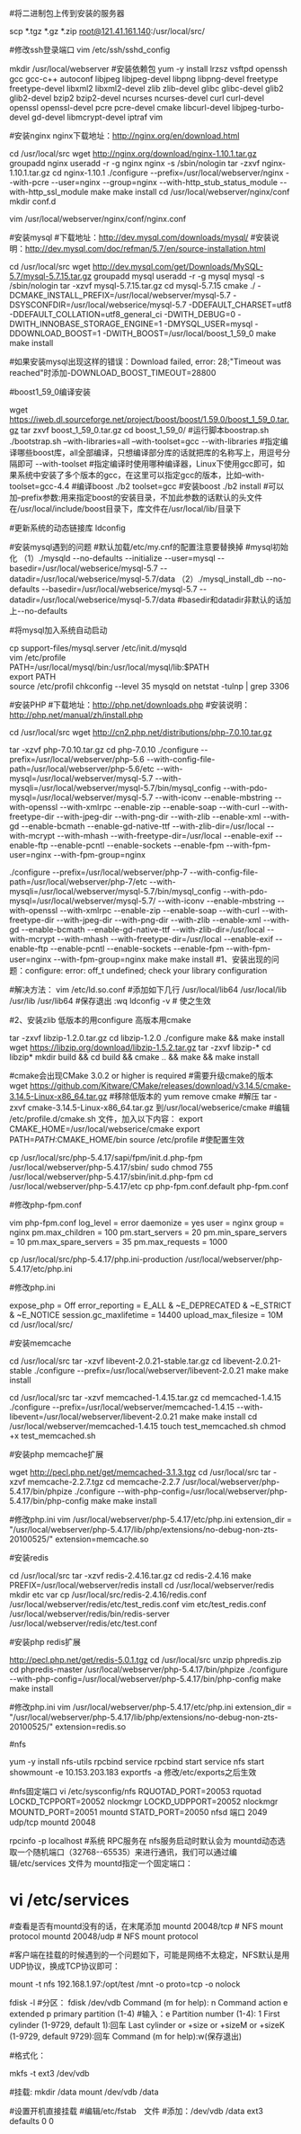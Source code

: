 #将二进制包上传到安装的服务器

scp *.tgz *.gz *.zip root@121.41.161.140:/usr/local/src/

#修改ssh登录端口
vim /etc/ssh/sshd_config

mkdir /usr/local/webserver
#安装依赖包
yum -y install lrzsz vsftpd openssh gcc gcc-c++ autoconf libjpeg libjpeg-devel libpng libpng-devel freetype freetype-devel libxml2 libxml2-devel zlib zlib-devel glibc glibc-devel glib2 glib2-devel bzip2 bzip2-devel ncurses ncurses-devel curl curl-devel openssl openssl-devel pcre pcre-devel cmake libcurl-devel libjpeg-turbo-devel gd-devel libmcrypt-devel iptraf vim

#安装nginx
nginx下载地址：http://nginx.org/en/download.html

cd /usr/local/src
wget http://nginx.org/download/nginx-1.10.1.tar.gz
groupadd nginx
useradd -r -g nginx nginx -s /sbin/nologin
tar -zxvf nginx-1.10.1.tar.gz
cd nginx-1.10.1
./configure --prefix=/usr/local/webserver/nginx --with-pcre --user=nginx --group=nginx --with-http_stub_status_module --with-http_ssl_module
make
make install
cd /usr/local/webserver/nginx/conf
mkdir conf.d

vim /usr/local/webserver/nginx/conf/nginx.conf

#安装mysql
#下载地址：http://dev.mysql.com/downloads/mysql/
#安装说明：http://dev.mysql.com/doc/refman/5.7/en/source-installation.html

cd /usr/local/src
wget http://dev.mysql.com/get/Downloads/MySQL-5.7/mysql-5.7.15.tar.gz
groupadd mysql
useradd -r -g mysql mysql -s /sbin/nologin
tar -xzvf mysql-5.7.15.tar.gz
cd mysql-5.7.15
cmake ./ -DCMAKE_INSTALL_PREFIX=/usr/local/webserver/mysql-5.7 -DSYSCONFDIR=/usr/local/webserice/mysql-5.7 -DDEFAULT_CHARSET=utf8 -DDEFAULT_COLLATION=utf8_general_ci -DWITH_DEBUG=0 -DWITH_INNOBASE_STORAGE_ENGINE=1 -DMYSQL_USER=mysql -DDOWNLOAD_BOOST=1 -DWITH_BOOST=/usr/local/boost_1_59_0
make
make install

#如果安装mysql出现这样的错误：Download failed, error: 28;"Timeout was reached"时添加-DOWNLOAD_BOOST_TIMEOUT=28800

#boost1_59_0编译安装

wget https://iweb.dl.sourceforge.net/project/boost/boost/1.59.0/boost_1_59_0.tar.gz
tar zxvf boost_1_59_0.tar.gz
cd boost_1_59_0/
#运行脚本boostrap.sh
./bootstrap.sh –with-libraries=all –with-toolset=gcc
--with-libraries #指定编译哪些boost库，all全部编译，只想编译部分库的话就把库的名称写上，用逗号分隔即可
--with-toolset #指定编译时使用哪种编译器，Linux下使用gcc即可，如果系统中安装了多个版本的gcc，在这里可以指定gcc的版本，比如–with-toolset=gcc-4.4
#编译boost
./b2 toolset=gcc
#安装boost
./b2 install
#可以加–prefix参数:用来指定boost的安装目录，不加此参数的话默认的头文件在/usr/local/include/boost目录下，库文件在/usr/local/lib/目录下 

#更新系统的动态链接库
ldconfig

#安装mysql遇到的问题
#默认加载/etc/my.cnf的配置注意要替换掉
#mysql初始化
（1）./mysqld --no-defaults --initialize --user=mysql --basedir=/usr/local/webserice/mysql-5.7 --datadir=/usr/local/webserice/mysql-5.7/data
（2）./mysql_install_db --no-defaults --basedir=/usr/local/webserice/mysql-5.7 --datadir=/usr/local/webserice/mysql-5.7/data
#basedir和datadir非默认的话加上--no-defaults

#将mysql加入系统自动启动

cp support-files/mysql.server /etc/init.d/mysqld     
vim /etc/profile     
      PATH=/usr/local/mysql/bin:/usr/local/mysql/lib:$PATH    
      export PATH    
source /etc/profil
chkconfig --level 35 mysqld on
netstat -tulnp | grep 3306

#安装PHP
#下载地址：http://php.net/downloads.php
#安装说明：http://php.net/manual/zh/install.php

cd /usr/local/src
wget http://cn2.php.net/distributions/php-7.0.10.tar.gz

tar -xzvf php-7.0.10.tar.gz
cd php-7.0.10
./configure --prefix=/usr/local/webserver/php-5.6 --with-config-file-path=/usr/local/webserver/php-5.6/etc --with-mysql=/usr/local/webserver/mysql-5.7 --with-mysqli=/usr/local/webserver/mysql-5.7/bin/mysql_config --with-pdo-mysql=/usr/local/webserver/mysql-5.7 --with-iconv --enable-mbstring --with-openssl --with-xmlrpc --enable-zip --enable-soap --with-curl --with-freetype-dir --with-jpeg-dir --with-png-dir --with-zlib --enable-xml --with-gd --enable-bcmath --enable-gd-native-ttf --with-zlib-dir=/usr/local --with-mcrypt --with-mhash --with-freetype-dir=/usr/local --enable-exif --enable-ftp --enable-pcntl --enable-sockets --enable-fpm --with-fpm-user=nginx --with-fpm-group=nginx

./configure --prefix=/usr/local/webserver/php-7 --with-config-file-path=/usr/local/webserver/php-7/etc  --with-mysqli=/usr/local/webserver/mysql-5.7/bin/mysql_config --with-pdo-mysql=/usr/local/webserver/mysql-5.7/ --with-iconv --enable-mbstring --with-openssl --with-xmlrpc --enable-zip --enable-soap --with-curl --with-freetype-dir --with-jpeg-dir --with-png-dir --with-zlib --enable-xml --with-gd --enable-bcmath --enable-gd-native-ttf --with-zlib-dir=/usr/local --with-mcrypt --with-mhash --with-freetype-dir=/usr/local --enable-exif --enable-ftp --enable-pcntl --enable-sockets --enable-fpm --with-fpm-user=nginx --with-fpm-group=nginx
make
make install
#1、安装出现的问题：configure: error: off_t undefined; check your library configuration

#解决方法：
vim /etc/ld.so.conf 
#添加如下几行
/usr/local/lib64
/usr/local/lib
/usr/lib
/usr/lib64 
#保存退出
:wq
ldconfig -v # 使之生效

#2、安装zlib 低版本的用configure 高版本用cmake

tar -zxvf libzip-1.2.0.tar.gz
cd libzip-1.2.0
./configure
make && make install
wget https://libzip.org/download/libzip-1.5.2.tar.gz
tar -zxvf libzip-*
cd libzip*
mkdir build && cd build && cmake .. && make && make install

#cmake会出现CMake 3.0.2 or higher is required
#需要升级cmake的版本
wget https://github.com/Kitware/CMake/releases/download/v3.14.5/cmake-3.14.5-Linux-x86_64.tar.gz
#移除低版本的 yum remove cmake
#解压 tar -zxvf cmake-3.14.5-Linux-x86_64.tar.gz 到/usr/local/webserice/cmake
#编辑 /etc/profile.d/cmake.sh 文件，加入以下内容：
export CMAKE_HOME=/usr/local/webserice/cmake
export PATH=$PATH:$CMAKE_HOME/bin
source /etc/profile  #使配置生效

cp /usr/local/src/php-5.4.17/sapi/fpm/init.d.php-fpm /usr/local/webserver/php-5.4.17/sbin/
sudo chmod 755 /usr/local/webserver/php-5.4.17/sbin/init.d.php-fpm
cd /usr/local/webserver/php-5.4.17/etc
cp php-fpm.conf.default php-fpm.conf

#修改php-fpm.conf

vim php-fpm.conf
log_level = error
daemonize = yes
user = nginx
group = nginx
pm.max_children = 100
pm.start_servers = 20
pm.min_spare_servers = 10
pm.max_spare_servers = 35
pm.max_requests = 1000

cp /usr/local/src/php-5.4.17/php.ini-production /usr/local/webserver/php-5.4.17/etc/php.ini

#修改php.ini

expose_php = Off
error_reporting = E_ALL & ~E_DEPRECATED & ~E_STRICT  & ~E_NOTICE
session.gc_maxlifetime = 14400
upload_max_filesize = 10M
cd /usr/local/src/

#安装memcache

cd /usr/local/src
tar -xzvf libevent-2.0.21-stable.tar.gz
cd libevent-2.0.21-stable
./configure --prefix=/usr/local/webserver/libevent-2.0.21
make
make install

cd /usr/local/src
tar -xzvf memcached-1.4.15.tar.gz
cd memcached-1.4.15
./configure --prefix=/usr/local/webserver/memcached-1.4.15 --with-libevent=/usr/local/webserver/libevent-2.0.21
make
make install
cd /usr/local/webserver/memcached-1.4.15
touch test_memcached.sh
chmod +x test_memcached.sh

#安装php memcache扩展

wget http://pecl.php.net/get/memcached-3.1.3.tgz
cd /usr/local/src
tar -xzvf memcache-2.2.7.tgz
cd memcache-2.2.7
/usr/local/webserver/php-5.4.17/bin/phpize
./configure --with-php-config=/usr/local/webserver/php-5.4.17/bin/php-config
make
make install

#修改php.ini
vim /usr/local/webserver/php-5.4.17/etc/php.ini
extension_dir = "/usr/local/webserver/php-5.4.17/lib/php/extensions/no-debug-non-zts-20100525/"
extension=memcache.so

#安装redis

cd /usr/local/src
tar -xzvf redis-2.4.16.tar.gz
cd redis-2.4.16
make PREFIX=/usr/local/webserver/redis install
cd /usr/local/webserver/redis
mkdir etc var
cp /usr/local/src/redis-2.4.16/redis.conf /usr/local/webserver/redis/etc/test_redis.conf
vim etc/test_redis.conf
/usr/local/webserver/redis/bin/redis-server /usr/local/webserver/redis/etc/test.conf

#安装php redis扩展

http://pecl.php.net/get/redis-5.0.1.tgz
cd /usr/local/src
unzip phpredis.zip
cd phpredis-master
/usr/local/webserver/php-5.4.17/bin/phpize
./configure --with-php-config=/usr/local/webserver/php-5.4.17/bin/php-config
make
make install

#修改php.ini
vim /usr/local/webserver/php-5.4.17/etc/php.ini
extension_dir = "/usr/local/webserver/php-5.4.17/lib/php/extensions/no-debug-non-zts-20100525/"
extension=redis.so


#nfs

yum -y install nfs-utils rpcbind
service rpcbind start
service nfs start
showmount -e 10.153.203.183
exportfs -a  修改/etc/exports之后生效

#nfs固定端口
vi /etc/sysconfig/nfs
RQUOTAD_PORT=20053		rquotad
LOCKD_TCPPORT=20052		nlockmgr
LOCKD_UDPPORT=20052		nlockmgr
MOUNTD_PORT=20051		mountd
STATD_PORT=20050
nfsd 端口 2049 udp/tcp
mountd	20048

rpcinfo -p localhost
#系统 RPC服务在 nfs服务启动时默认会为 mountd动态选取一个随机端口（32768--65535）来进行通讯，我们可以通过编辑/etc/services 文件为 mountd指定一个固定端口：
# vi /etc/services
#查看是否有mountd没有的话，在末尾添加 
mountd          20048/tcp               # NFS mount protocol
mountd          20048/udp               # NFS mount protocol

#客户端在挂载的时候遇到的一个问题如下，可能是网络不太稳定，NFS默认是用UDP协议，换成TCP协议即可：

mount -t nfs 192.168.1.97:/opt/test /mnt -o proto=tcp -o nolock

fdisk -l
#分区：
fdisk /dev/vdb
Command (m for help): n
Command action
e extended
p primary partition (1-4)
#输入：e
Partition number (1-4): 1
First cylinder (1-9729, default 1):回车
Last cylinder or +size or +sizeM or +sizeK (1-9729, default 9729):回车
Command (m for help):w(保存退出)

#格式化：

mkfs -t ext3 /dev/vdb


#挂载:
mkdir /data
mount /dev/vdb /data


#设置开机直接挂载
#编辑/etc/fstab　文件
#添加：/dev/vdb /data ext3 defaults 0 0
